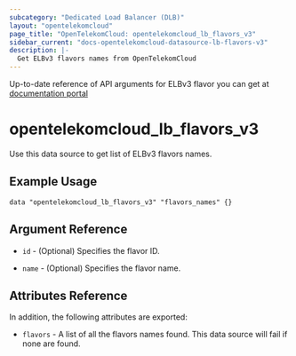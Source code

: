 ```yaml
---
subcategory: "Dedicated Load Balancer (DLB)"
layout: "opentelekomcloud"
page_title: "OpenTelekomCloud: opentelekomcloud_lb_flavors_v3"
sidebar_current: "docs-opentelekomcloud-datasource-lb-flavors-v3"
description: |-
  Get ELBv3 flavors names from OpenTelekomCloud
---
```


Up-to-date reference of API arguments for ELBv3 flavor you can get at
[documentation portal](https://docs.otc.t-systems.com/elastic-load-balancing/api-ref/apis_v3/load_balancer_flavor/querying_flavors.html#listflavors)

# opentelekomcloud_lb_flavors_v3

Use this data source to get list of ELBv3 flavors names.

## Example Usage

```hcl
data "opentelekomcloud_lb_flavors_v3" "flavors_names" {}
```

## Argument Reference

* `id` - (Optional) Specifies the flavor ID.

* `name` - (Optional) Specifies the flavor name.

## Attributes Reference

In addition, the following attributes are exported:

* `flavors` - A list of all the flavors names found. This data source will fail if none are found.
